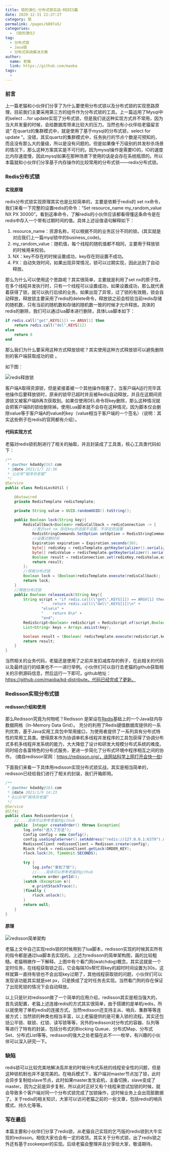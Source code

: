 ```yaml
---
title: 锁的演化-分布式锁实战-REDIS篇
date: 2020-12-31 22:37:27
category: 锁
permalink: /pages/b807a5/
categories: 
  - 《锁的演化》
tag: 
  - 分布式锁
  - Java锁
  - 分布式系统解决方案
author: 
  name: 老猫
  link: https://github.com/maoba
tags: 
  - 
---
```


### 前言

上一篇老猫和小伙伴们分享了为什么要使用分布式锁以及分布式锁的实现思路原理，目前我们主要采用第三方的组件作为分布式锁的工具。上一篇运用了Mysql中的select ...for update实现了分布式锁，但是我们说这种实现方式并不常用，因为当大并发量的时候，会给数据库带来比较大的压力。当然也有小伙伴给老猫留言说“ 在quartz的集群模式中，就是使用了基于mysql的分布式锁，select for update ”。没错，其实quartz的集群模式中，任务执行的节点个数是可预知的，而且没有那么大的量级，所以是没有问题的。但是如果像千万级别的并发秒杀场景的情况下，那么这种方案其实是不可行的。因为mysql操作是需要IO的，IO的速度比内存速度慢，因此mysql如果在那种场景下使用的话是会存在系统瓶颈的。所以本篇就和小伙伴们分享基于内存操作的比较常用的分布式锁——redis分布式锁。
<!-- more -->
### Redis分布式锁

#### 实现原理

redis分布式锁实现原理其实也是比较简单的，主要是依赖于redis的 set nx命令，我们来看一下完整的设置redis的命令：“Set resource_name my_random_value NX PX 30000”。看到这串命令，了解redis的小伙伴应该都看得懂这条命令是在redis中存入一个带有过期时间的值。具体上述设值语句解释如下：

1. resource_name：资源名称，可以根据不同的业务区分不同的锁。(其实就是对应我们上一篇myql锁中的business_code)。
2. my_random_value：随机值，每个线程的随机值都不相同，主要用于释放锁的时候用来校验。
3. NX：key不存在的时候设置成功，key存在则设置不成功。
4. PX：自动失效时间，如果出现异常情况，锁可以过期实现，因此达到了自动释放。

那么为什么可以使用这个思路呢？其实很简单，主要就是利用了set nx的原子性，在多个线程并发执行时，只有一个线程可以设置成功，如果设置成功，那么就代表着获得了锁，就可以执行后续的业务。如果出现了异常，过了锁的有效期，锁会自动释放，释放锁主要采用了redis的delete命令，释放锁之前会校验当前redis存储的随机数，只有当前的随机数和存储的随机数一致的时候才允许释放。具体的redis的删除，我们可以通过lua脚本进行删除，具体Lua脚本如下：

```lua
if redis.call("get",KEYS[1]) == ARGV[1] then
    return redis.call("del",KEYS[1])
else
    return 0
end
```

那么我们为什么要采用这种方式释放锁呢？其实使用这种方式释放锁可以避免删除别的客户端获取成功的锁 。

如下图：

![redis释放锁](https://cdn.ktdaddy.com/architecture/lock/redis_release.png)

 客户端A取得资源锁，但是紧接着被一个其他操作阻塞了，当客户端A运行完毕其他操作后要释放锁时，原来的锁早已超时并且被Redis自动释放，并且在这期间资源锁又被客户端B再次获取到。如果仅使用DEL命令将key删除，那么这种情况就会把客户端B的锁给删除掉。使用Lua脚本就不会存在这种情况，因为脚本仅会删除value等于客户端A的value的key（value相当于客户端的一个签名）（说明：其实这些例子在redis的官网都有介绍）。 

#### 代码实现方式

老猫对redis锁机制进行了相关的抽取，并且封装成了工具类，核心工具类代码如下：

```java
/**
 * @author kdaddy@163.com
 * @date 2021/1/7 22:36
 * 公众号“程序员老猫”
 */
@Service
public class RedisLockUtil {

    @Autowired
    private RedisTemplate redisTemplate;

    private String value = UUID.randomUUID().toString();

    public Boolean lock(String key){
        RedisCallback<Boolean> redisCallback = redisConnection -> {
            //表示set nx 存在key的话就不设置，不存在则设置
            RedisStringCommands.SetOption setOption = RedisStringCommands.SetOption.ifAbsent();
            //设置过期时间
            Expiration expiration = Expiration.seconds(30);
            byte[] redisKey = redisTemplate.getKeySerializer().serialize(key);
            byte[] redisValue = redisTemplate.getKeySerializer().serialize(value);
            Boolean result = redisConnection.set(redisKey,redisValue,expiration,setOption);
            return result;
        };
        //获取分布式锁
        Boolean lock = (Boolean)redisTemplate.execute(redisCallback);
        return lock;
    }
    //释放分布式锁
    public Boolean releaseLock(String key){
        String script = "if redis.call(\"get\",KEYS[1]) == ARGV[1] then\n" +
                "    return redis.call(\"del\",KEYS[1])\n" +
                "else\n" +
                "    return 0\n" +
                "end";
        RedisScript<Boolean> redisScript = RedisScript.of(script,Boolean.class);
        List<String> keys = Arrays.asList(key);

        boolean result = (Boolean) redisTemplate.execute(redisScript,keys,value);
        return result;
    }
}
```

当然相关的业务代码，老猫还是使用了之前并发扣减库存的例子，在此相关的代码以及最终运行的结果也不一一进行举例。小伙伴们可以自行去老猫的github获取相关的示例源码信息，然后运行一下即可。github地址：https://github.com/maoba/kd-distribute。代码已经完成了更新。

### Redisson实现分布式锁

#### redisson介绍和使用

那么Redisson究竟为何物呢？Redisson 是架设在[Redis](http://redis.cn/)基础上的一个Java驻内存数据网格（In-Memory Data Grid）。 充分的利用了Redis键值数据库提供的一系列优势，基于Java实用工具包中常用接口，为使用者提供了一系列具有分布式特性的常用工具类。使得原本作为协调单机多线程并发程序的工具包获得了协调分布式多机多线程并发系统的能力，大大降低了设计和研发大规模分布式系统的难度。同时结合各富特色的分布式服务，更进一步简化了分布式环境中程序相互之间的协作。 (摘自redisson官网：https://redisson.org/，该网站科学上网打开会快一些)

下面我们来看一下具体用redisson实现分布式锁实战，其实是相当简单的，redisson已经给我们进行了相关的封装，我们开箱即用。

```java
/**
 * @author kdaddy@163.com
 * @date 2021/1/9 14:23
 * @公众号“程序员老猫”
 */
@Service
@Slf4j
public class RedissonService {
    //....具体可以参考老猫的github
    public  Integer createOrder() throws Exception{
        log.info("进入了方法");
        Config config = new Config();
        config.useSingleServer().setAddress("redis://127.0.0.1:6379").setPassword("ktdaddy");
        RedissonClient redissonClient = Redisson.create(config);
        RLock rlock = redissonClient.getLock(ORDER_KEY);
        rlock.lock(30, TimeUnit.SECONDS);
        
        try {
            log.info("拿到了锁");
            //....具体可以参考老猫的github
            return order.getId();
        }catch (Exception e){
            e.printStackTrace();
        }finally {
            rlock.unlock();
        }
        return null;
    }
}

```

#### 原理

![redisson简单架构](https://cdn.ktdaddy.com/architecture/lock/redisson.png)

老猫上文中自己实现redis锁的时候用到了lua脚本，redisson实现的时候其实所有的指令都是通过lua脚本去实现的。上述为redisson的简单架构图，画的比较粗糙。老猫稍微作一下解释。上图中有个看门狗(watchdog)概念。其实这就是一个定时任务，在线程获取锁之后，它会每隔10s帮忙将key的超时时间设置为30s，这样就算一直持有锁也不会出现key过期了，其他线程获取锁的问题，小伙伴们可以发现该功能其实就是set px，只是换成了定时任务去实现。当然看门狗的存在保证了出现死锁的情况下会自动释放。

以上只是针对redisson做了一个简单的应用介绍，redisson其实是相当强大的，首先说配置，老猫上述连接redis的方式其实很简单，由于搭建的是单机redis，所以就使用了单机redis的连接方式，当然redisson还支持主从、哨兵、集群等等连接方式；当然锁的种类也相当丰富，以上老猫提供的是可重入锁的流程。其实还包括公平锁、联锁、红锁、读写锁等等，另外的redisson对分布式的容器、队列等等进行了特有的封装，包括分布式的Blocking Queue、分布式Map、分布式Set、分布式List等等。redisson的强大之处老猫在此不一一枚举，有兴趣的小伙伴可以深入研究一下。

### 缺陷

redis锁可以比较完美地解决高并发的时候分布式系统的线程安全性的问题，但是这种锁机制也并不是完美的。在哨兵模式下，客户端对master节点加了锁，此时会异步复制给slave节点，此时如果master发生宕机，主备切换，slave变成了master。因为之前是异步复制，所以此时正好又有个线程来尝试加锁的时候，就会导致多个客户端对同一个分布式锁完成了加锁操作，这时候业务上会出现脏数据了。关于redis的相关知识，大家可以访问老猫之前的一些文章，包括redis的哨兵模式、持久化等等。

### 写在最后

本篇主要和小伙伴们分享了redis锁，从老猫自己实现的乞丐版的redis锁到大牛实现的redisson。相信大家也会有一定的收货。其实关于分布式锁，出了redis锁之外还有基于zookeeper的实现。后续老猫会整理并且分享给大家，敬请期待。

